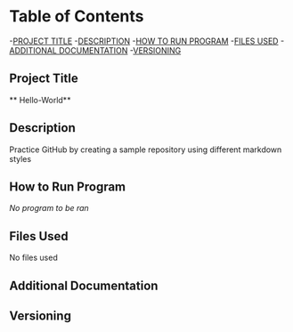 # Table of Contents
-[PROJECT TITLE](Project-Title)
-[DESCRIPTION](Description)
-[HOW TO RUN PROGRAM](How-to-Run-Program)
-[FILES USED](Files-Used)
-[ADDITIONAL DOCUMENTATION](Additional-Documentation)
-[VERSIONING](Versioning)

## Project Title
** Hello-World**

## Description
Practice GitHub by creating a sample repository using different markdown styles

## How to Run Program
*No program to be ran*

## Files Used
No files used

## Additional Documentation

## Versioning

